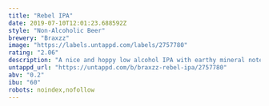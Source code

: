 ```yaml
---
title: "Rebel IPA"
date: 2019-07-10T12:01:23.688592Z
style: "Non-Alcoholic Beer"
brewery: "Braxzz"
image: "https://labels.untappd.com/labels/2757780"
rating: "2.06"
description: "A nice and hoppy low alcohol IPA with earthy mineral notes supported by a light scent of flowers. The Rebel IPA only contains 0.2% alcohol. "
untappd_url: "https://untappd.com/b/braxzz-rebel-ipa/2757780"
abv: "0.2"
ibu: "60"
robots: noindex,nofollow
---
```

